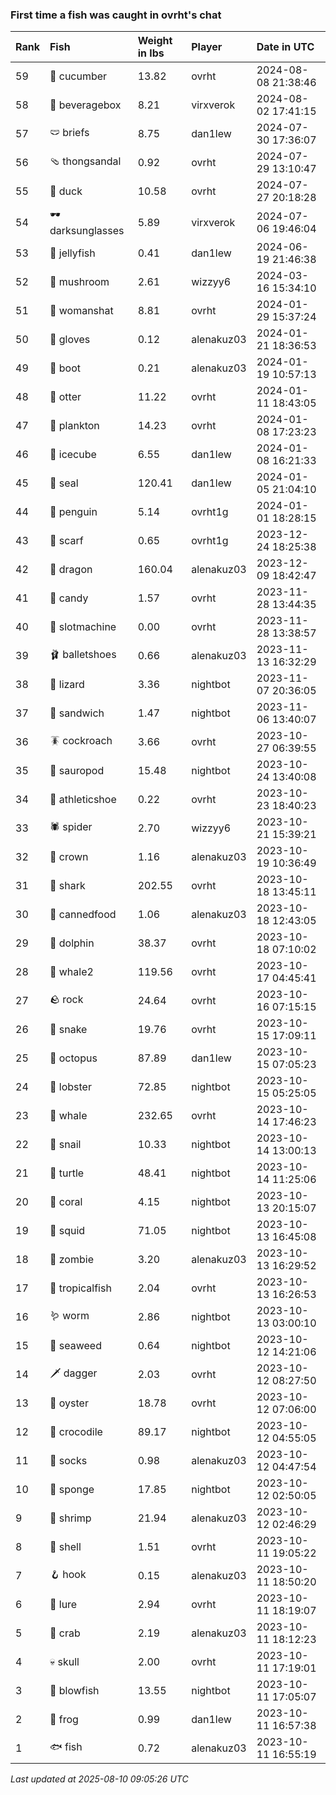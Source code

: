 ### First time a fish was caught in ovrht's chat

| Rank | Fish             | Weight in lbs | Player     | Date in UTC         |
|:-----|:-----------------|:--------------|:-----------|:--------------------|
| 59   | 🥒 cucumber      | 13.82         | ovrht      | 2024-08-08 21:38:46 |
| 58   | 🧃 beveragebox   | 8.21          | virxverok  | 2024-08-02 17:41:15 |
| 57   | 🩲 briefs        | 8.75          | dan1lew    | 2024-07-30 17:36:07 |
| 56   | 🩴 thongsandal   | 0.92          | ovrht      | 2024-07-29 13:10:47 |
| 55   | 🦆 duck          | 10.58         | ovrht      | 2024-07-27 20:18:28 |
| 54   | 🕶️ darksunglasses | 5.89          | virxverok  | 2024-07-06 19:46:04 |
| 53   | 🪼 jellyfish     | 0.41          | dan1lew    | 2024-06-19 21:46:38 |
| 52   | 🍄 mushroom      | 2.61          | wizzyy6    | 2024-03-16 15:34:10 |
| 51   | 👒 womanshat     | 8.81          | ovrht      | 2024-01-29 15:37:24 |
| 50   | 🧤 gloves        | 0.12          | alenakuz03 | 2024-01-21 18:36:53 |
| 49   | 👢 boot          | 0.21          | alenakuz03 | 2024-01-19 10:57:13 |
| 48   | 🦦 otter         | 11.22         | ovrht      | 2024-01-11 18:43:05 |
| 47   | 🦠 plankton      | 14.23         | ovrht      | 2024-01-08 17:23:23 |
| 46   | 🧊 icecube       | 6.55          | dan1lew    | 2024-01-08 16:21:33 |
| 45   | 🦭 seal          | 120.41        | dan1lew    | 2024-01-05 21:04:10 |
| 44   | 🐧 penguin       | 5.14          | ovrht1g    | 2024-01-01 18:28:15 |
| 43   | 🧣 scarf         | 0.65          | ovrht1g    | 2023-12-24 18:25:38 |
| 42   | 🐉 dragon        | 160.04        | alenakuz03 | 2023-12-09 18:42:47 |
| 41   | 🍬 candy         | 1.57          | ovrht      | 2023-11-28 13:44:35 |
| 40   | 🎰 slotmachine   | 0.00          | ovrht      | 2023-11-28 13:38:57 |
| 39   | 🩰 balletshoes   | 0.66          | alenakuz03 | 2023-11-13 16:32:29 |
| 38   | 🦎 lizard        | 3.36          | nightbot   | 2023-11-07 20:36:05 |
| 37   | 🥪 sandwich      | 1.47          | nightbot   | 2023-11-06 13:40:07 |
| 36   | 🪳 cockroach     | 3.66          | ovrht      | 2023-10-27 06:39:55 |
| 35   | 🦕 sauropod      | 15.48         | nightbot   | 2023-10-24 13:40:08 |
| 34   | 👟 athleticshoe  | 0.22          | ovrht      | 2023-10-23 18:40:23 |
| 33   | 🕷️ spider         | 2.70          | wizzyy6    | 2023-10-21 15:39:21 |
| 32   | 👑 crown         | 1.16          | alenakuz03 | 2023-10-19 10:36:49 |
| 31   | 🦈 shark         | 202.55        | ovrht      | 2023-10-18 13:45:11 |
| 30   | 🥫 cannedfood    | 1.06          | alenakuz03 | 2023-10-18 12:43:05 |
| 29   | 🐬 dolphin       | 38.37         | ovrht      | 2023-10-18 07:10:02 |
| 28   | 🐋 whale2        | 119.56        | ovrht      | 2023-10-17 04:45:41 |
| 27   | 🪨 rock          | 24.64         | ovrht      | 2023-10-16 07:15:15 |
| 26   | 🐍 snake         | 19.76         | ovrht      | 2023-10-15 17:09:11 |
| 25   | 🐙 octopus       | 87.89         | dan1lew    | 2023-10-15 07:05:23 |
| 24   | 🦞 lobster       | 72.85         | nightbot   | 2023-10-15 05:25:05 |
| 23   | 🐳 whale         | 232.65        | ovrht      | 2023-10-14 17:46:23 |
| 22   | 🐌 snail         | 10.33         | nightbot   | 2023-10-14 13:00:13 |
| 21   | 🐢 turtle        | 48.41         | nightbot   | 2023-10-14 11:25:06 |
| 20   | 🪸 coral         | 4.15          | nightbot   | 2023-10-13 20:15:07 |
| 19   | 🦑 squid         | 71.05         | nightbot   | 2023-10-13 16:45:08 |
| 18   | 🧟 zombie        | 3.20          | alenakuz03 | 2023-10-13 16:29:52 |
| 17   | 🐠 tropicalfish  | 2.04          | ovrht      | 2023-10-13 16:26:53 |
| 16   | 🪱 worm          | 2.86          | nightbot   | 2023-10-13 03:00:10 |
| 15   | 🌿 seaweed       | 0.64          | nightbot   | 2023-10-12 14:21:06 |
| 14   | 🗡️ dagger         | 2.03          | ovrht      | 2023-10-12 08:27:50 |
| 13   | 🦪 oyster        | 18.78         | ovrht      | 2023-10-12 07:06:00 |
| 12   | 🐊 crocodile     | 89.17         | nightbot   | 2023-10-12 04:55:05 |
| 11   | 🧦 socks         | 0.98          | alenakuz03 | 2023-10-12 04:47:54 |
| 10   | 🧽 sponge        | 17.85         | nightbot   | 2023-10-12 02:50:05 |
| 9    | 🦐 shrimp        | 21.94         | alenakuz03 | 2023-10-12 02:46:29 |
| 8    | 🐚 shell         | 1.51          | ovrht      | 2023-10-11 19:05:22 |
| 7    | 🪝 hook          | 0.15          | alenakuz03 | 2023-10-11 18:50:20 |
| 6    | 🎏 lure          | 2.94          | ovrht      | 2023-10-11 18:19:07 |
| 5    | 🦀 crab          | 2.19          | alenakuz03 | 2023-10-11 18:12:23 |
| 4    | 💀 skull         | 2.00          | ovrht      | 2023-10-11 17:19:01 |
| 3    | 🐡 blowfish      | 13.55         | nightbot   | 2023-10-11 17:05:07 |
| 2    | 🐸 frog          | 0.99          | dan1lew    | 2023-10-11 16:57:38 |
| 1    | 🐟 fish          | 0.72          | alenakuz03 | 2023-10-11 16:55:19 |

_Last updated at 2025-08-10 09:05:26 UTC_